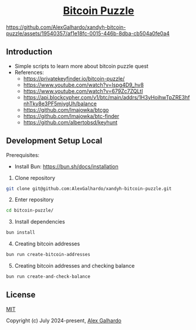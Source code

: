 <div align="center">
 <h1 align="center"><a href="https://privatekeyfinder.io/bitcoin-puzzle/" target="_blank">Bitcoin Puzzle</a></h1>
</div>

https://github.com/AlexGalhardo/xandyh-bitcoin-puzzle/assets/19540357/af1e18fc-0015-446b-8dba-cb504a0fe0a4

## Introduction

- Simple scripts to learn more about bitcoin puzzle quest
- References:
   - https://privatekeyfinder.io/bitcoin-puzzle/
   - https://www.youtube.com/watch?v=Ispg4D9_hv8
   - https://www.youtube.com/watch?v=679Zc7ZQLtI
   - https://api.blockcypher.com/v1/btc/main/addrs/1H3yHoihwTpZRE3hfnhTky8e3PF5mjygUh/balance
   - https://github.com/lmajowka/btcgo
   - https://github.com/lmajowka/btc-finder
   - https://github.com/albertobsd/keyhunt

## Development Setup Local

Prerequisites:
   - Install Bun: https://bun.sh/docs/installation

1. Clone repository
```bash
git clone git@github.com:AlexGalhardo/xandyh-bitcoin-puzzle.git
```

2. Enter repository
```bash
cd bitcoin-puzzle/
```

3. Install dependencies
```bash
bun install
```

4. Creating bitcoin addresses
```bash
bun run create-bitcoin-addresses
```

5. Creating bitcoin addresses and checking balance
```bash
bun run create-and-check-balance
```

## License

[MIT](http://opensource.org/licenses/MIT)

Copyright (c) July 2024-present, [Alex Galhardo](https://github.com/AlexGalhardo)
